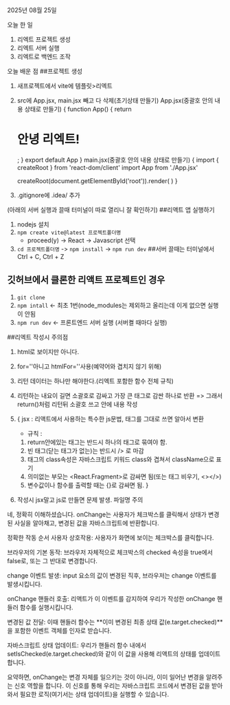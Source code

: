 2025년 08월 25일

오늘 한 일
1. 리엑트 프로젝트 생성
2. 리엑트 서버 실행
3. 리엑트로 백엔드 조작

오늘 배운 점
##프로젝트 생성
1. 새프로젝트에서 vite에 템플릿>리엑트
2. src에 App.jsx, main.jsx 빼고 다 삭제(초기상태 만들기)
App.jsx(중괄호 안의 내용 상태로 만들기)
{
	function App() {
	  return <h1>안녕 리엑트!</h1>;
	}
	export default App
}
main.jsx(중괄호 안의 내용 상태로 만들기)
{
	import { createRoot } from 'react-dom/client'
	import App from './App.jsx'

	createRoot(document.getElementById('root')).render(
	    <App />
	)
}
3. .gitignore에 .idea/ 추가


(아래의 서버 실행과 끌때 터미널이 따로 열리니 잘 확인하기)
##리액트 앱 실행하기
1. nodejs 설치
2. `npm create vite@latest 프로젝트폴더명`
    - proceed(y) -> React -> Javascript 선택
3. `cd 프로젝트폴더명` -> `npm install` -> `npm run dev`
##서버 끌때는 터미널에서 Ctrl + C, Ctrl + Z

## 깃허브에서 클론한 리액트 프로젝트인 경우
1. `git clone`
2. `npm intall` <- 최초 1번(node_modules는 제외하고 올리는데 이게 없으면 실행이 안됨
3. `npm run dev` <- 프론트엔드 서버 실행 (서버켤 때마다 실행)

##리엑트 작성시 주의점
1. html로 보이지만 아니다.
2. for=''아니고 htmlFor=''사용(예약어와 겹치지 않기 위해)
3. 리턴 데이터는 하나만 해야한다.(리엑트 포함한 함수 전체 규칙)
4. 리턴하는 내요이 길면 소괄호로 감싸고 가장 큰 태그로 감싼 하나로 반환 
	=> 그래서 return()처럼 리턴뒤 소괄호 쓰고 안에 내용 작성
5. {
    jsx : 리액트에서 사용하는 특수한 js문법, 태그를 그대로 쓰면 알아서 변환

    - 규칙 :
    1. return안에있는 태그는 반드시 하나의 태그로 묶여야 함.
    2. 빈 태그(닫는 태그가 없는)는 반드시 /> 로 마감
    3. 태그의 class속성은 자바스크립트 키워드 class와 겹쳐서 className으로 표기
    4. 의미없는 부모는 <React.Fragment>로 감싸면 됨(또는 태그 비우기, <></>)
    5. 변수값이나 함수를 출력할 때는 {}로 감싸면 됨.
}
6. 작성시 jsx말고 js로 만들면 문제 발생. 파일명 주의


네, 정확히 이해하셨습니다. onChange는 사용자가 체크박스를 클릭해서 상태가 변경된 사실을 알아채고, 변경된 값을 자바스크립트에 반환합니다.

정확한 작동 순서
사용자 상호작용: 사용자가 화면에 보이는 체크박스를 클릭합니다.

브라우저의 기본 동작: 브라우저 자체적으로 체크박스의 checked 속성을 true에서 false로, 또는 그 반대로 변경합니다.

change 이벤트 발생: input 요소의 값이 변경된 직후, 브라우저는 change 이벤트를 발생시킵니다.

onChange 핸들러 호출: 리액트가 이 이벤트를 감지하여 우리가 작성한 onChange 핸들러 함수를 실행시킵니다.

변경된 값 전달: 이때 핸들러 함수는 **이미 변경된 최종 상태 값(e.target.checked)**을 포함한 이벤트 객체를 인자로 받습니다.

자바스크립트 상태 업데이트: 우리가 핸들러 함수 내에서 setIsChecked(e.target.checked)와 같이 이 값을 사용해 리액트의 상태를 업데이트합니다.

요약하면, onChange는 변경 자체를 일으키는 것이 아니라, 이미 일어난 변경을 알려주는 신호 역할을 합니다. 이 신호를 통해 우리는 자바스크립트 코드에서 변경된 값을 받아와서 필요한 로직(여기서는 상태 업데이트)을 실행할 수 있습니다.

